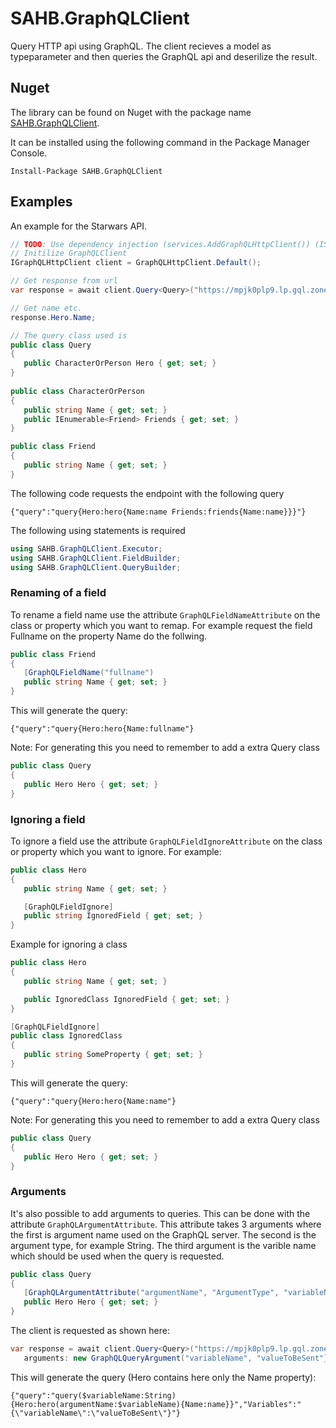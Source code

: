 # SAHB.GraphQLClient
Query HTTP api using GraphQL. The client recieves a model as typeparameter and then queries the GraphQL api and deserilize the result.

## Nuget
The library can be found on Nuget with the package name [SAHB.GraphQLClient](https://www.nuget.org/packages/SAHB.GraphQLClient/).

It can be installed using the following command in the Package Manager Console.

```
Install-Package SAHB.GraphQLClient
```

## Examples
An example for the Starwars API.

```csharp
// TODO: Use dependency injection (services.AddGraphQLHttpClient()) (IServiceCollection)
// Initilize GraphQLClient
IGraphQLHttpClient client = GraphQLHttpClient.Default();

// Get response from url
var response = await client.Query<Query>("https://mpjk0plp9.lp.gql.zone/graphql");

// Get name etc.
response.Hero.Name;

// The query class used is
public class Query
{
   public CharacterOrPerson Hero { get; set; }
}
        
public class CharacterOrPerson
{
   public string Name { get; set; }
   public IEnumerable<Friend> Friends { get; set; }
}

public class Friend
{
   public string Name { get; set; }
}
```

The following code requests the endpoint with the following query
```
{"query":"query{Hero:hero{Name:name Friends:friends{Name:name}}}"} 
```

The following using statements is required
```csharp
using SAHB.GraphQLClient.Executor;
using SAHB.GraphQLClient.FieldBuilder;
using SAHB.GraphQLClient.QueryBuilder;
```

### Renaming of a field
To rename a field name use the attribute ```GraphQLFieldNameAttribute``` on the class or property which you want to remap. For example request the field Fullname on the property Name do the follwing.
```csharp
public class Friend
{
   [GraphQLFieldName("fullname")
   public string Name { get; set; }
}
```

This will generate the query:
```
{"query":"query{Hero:hero{Name:fullname"}
```

Note: For generating this you need to remember to add a extra Query class
```csharp
public class Query
{
   public Hero Hero { get; set; }
}
```

### Ignoring a field
To ignore a field use the attribute ```GraphQLFieldIgnoreAttribute``` on the class or property which you want to ignore. For example:
```csharp
public class Hero
{
   public string Name { get; set; }

   [GraphQLFieldIgnore]
   public string IgnoredField { get; set; }
}
```

Example for ignoring a class
```csharp
public class Hero
{
   public string Name { get; set; }

   public IgnoredClass IgnoredField { get; set; }
}

[GraphQLFieldIgnore]
public class IgnoredClass
{
   public string SomeProperty { get; set; }
}
```

This will generate the query:
```
{"query":"query{Hero:hero{Name:name"}
```

Note: For generating this you need to remember to add a extra Query class
```csharp
public class Query
{
   public Hero Hero { get; set; }
}
```

### Arguments
It's also possible to add arguments to queries. This can be done with the attribute ```GraphQLArgumentAttribute```. This attribute takes 3 arguments where the first is argument name used on the GraphQL server. The second is the argument type, for example String. The third argument is the varible name which should be used when the query is requested.

```csharp
public class Query
{
   [GraphQLArgumentAttribute("argumentName", "ArgumentType", "variableName")]
   public Hero Hero { get; set; }
}
```

The client is requested as shown here:
```csharp
var response = await client.Query<Query>("https://mpjk0plp9.lp.gql.zone/graphql", 
   arguments: new GraphQLQueryArgument("variableName", "valueToBeSent"});
```

This will generate the query (Hero contains here only the Name property):
```
{"query":"query($variableName:String){Hero:hero(argumentName:$variableName){Name:name}}","Variables":"{\"variableName\":\"valueToBeSent\"}"}
```
